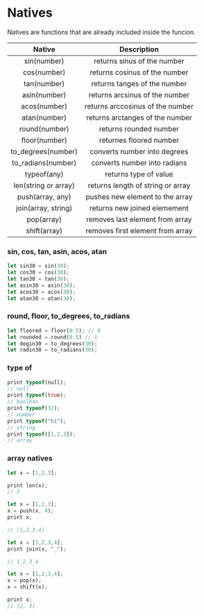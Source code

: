 # Natives

Natives are functions that are already included inside the funcion.

|        Native        |            Description            |
| :------------------: | :-------------------------------: |
|     sin(number)      |    returns sinus of the number    |
|     cos(number)      |   returns cosinus of the number   |
|     tan(number)      |   returns tanges of the number    |
|     asin(number)     |  returns arcsinus of the number   |
|     acos(number)     | returns arccosinus of the number  |
|     atan(number)     |  returns arctanges of the number  |
|    round(number)     |      returns rounded number       |
|    floor(number)     |      returnes floored number      |
|  to_degrees(number)  |   converts number into degrees    |
|  to_radians(number)  |   converts number into radians    |
|     typeof(any)      |       returns type of value       |
| len(string or array) | returns length of string or array |
|   push(array, any)   |  pushes new element to the array  |
| join(array, string)  |   returns new joined elemement    |
|      pop(array)      |  removes last element from array  |
|     shift(array)     | removes first element from array  |

### sin, cos, tan, asin, acos, atan

```rs
let sin30 = sin(30);
let cos30 = cos(30);
let tan30 = tan(30);
let asin30 = asin(30);
let acos30 = acos(30);
let atan30 = atan(30);
```

### round, floor, to_degrees, to_radians

```rs
let floored = floor(0.5); // 0
let rounded = round(0.5) // 1
let degin30 = to_degrees(30);
let radin30 = to_radians(30);
```

### type of

```rs
print typeof(null);
// null
print typeof(true);
// boolean
print typeof(32);
// number
print typeof("hi");
// string
print typeof([1,2,3]);
// array
```

### array natives

```rs
let x = [1,2,3];

print len(x);
// 3
```

```rs
let x = [1,2,3];
x = push(x, 4);
print x;

// [1,2,3,4]
```

```rs
let x = [1,2,3,4];
print join(x, "_");

// 1_2_3_4
```

```rs
let x = [1,2,3,4];
x = pop(x);
x = shift(x);

print x;
// [2, 3]
```
